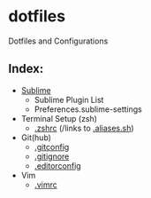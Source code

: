 # dotfiles

Dotfiles and Configurations

## Index:

- [Sublime](/SublimeText)
  - Sublime Plugin List
  - Preferences.sublime-settings
- Terminal Setup (zsh)
  - [.zshrc](/.zshrc) (/links to [.aliases.sh](/.aliases.sh))
- Git(hub)
  - [.gitconfig](/.gitconfig)
  - [.gitignore](/.gitignore)
  - [.editorconfig](/.editorconfig)
- Vim
  - [.vimrc](/.vimrc)